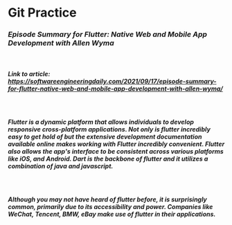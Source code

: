 # Git Practice

### *Episode Summary for Flutter: Native Web and Mobile App Development with Allen Wyma*

<br>

##### **Link to article:** https://softwareengineeringdaily.com/2021/09/17/episode-summary-for-flutter-native-web-and-mobile-app-development-with-allen-wyma/
<br>

#####  Flutter is a dynamic platform that allows individuals to develop responsive cross-platform applications. Not only is flutter incredibly easy to get hold of but the extensive development documentation available online makes working with Flutter incredibly convenient. Flutter also allows the app's interface to be consistent across various platforms like iOS, and Android. Dart is the backbone of flutter and it utilizes a combination of java and javascript. 
 <br>
 
##### Although you may not have heard of flutter before, it is surprisingly common, primarily due to its accessibility and power. Companies like *WeChat, Tencent, BMW, eBay* make use of flutter in their applications.